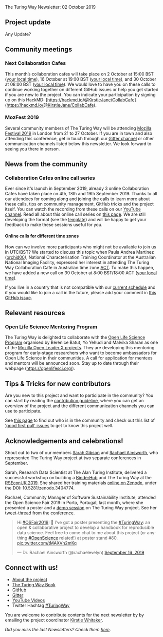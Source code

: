 The Turing Way Newsletter: 02 October 2019

## Project update

Any Update?

## Community meetings

### Next Collaboration Cafes

This month’s collaboration cafes will take place on 2 October at 15:00 BST ([your local time](https://arewemeetingyet.com/London/2019-10-02/15:00/TuringWay-CollaborationCafe)), 16 October at 19:00 BST ([your local time](https://arewemeetingyet.com/London/2019-10-16/19:00/TuringWay-CollaborationCafe)), and 30 October at 08:00 BST ([your local time](https://arewemeetingyet.com/London/2019-10-30/08:00/TuringWay-CollaborationCafe)). We would love to have you on these calls to continue working together on different GitHub issues or help you get started if you are new to the project. You can indicate your participation by signing up on this HackMD: [https://hackmd.io/@KirstieJane/CollabCafe](https://hackmd.io/@KirstieJane/CollabCafe). 

### MozFest 2019

Several community members of The Turing Way will be attending [Mozilla Festival 2019](https://www.mozillafestival.org/en/) in London from 21 to 27 October. If you are in town and also attending this conference, get in touch through our [Gitter channel](https://gitter.im/alan-turing-institute/the-turing-way) or other communication channels listed below this newsletter. We look forward to seeing you there in person.

## News from the community

### Collaboration Cafes online call series

Ever since it's launch in September 2019, already 3 online Collaboration Cafes have taken place on 4th, 18th and 19th September 2019. Thanks to all our attendees for coming along and joining the calls to learn more about these calls, tips on community management, GitHub tricks and the project itself. You can watch the recording from these calls on our [YouTube channel](https://www.youtube.com/channel/UCPDxZv5BMzAw0mPobCbMNuA).
Read all about this online call series on [this page](https://github.com/alan-turing-institute/the-turing-way/blob/master/project_management/online-collaboration-cafe.md). We are still developing the format (see the [template](https://github.com/alan-turing-institute/the-turing-way/blob/master/communications/collaboration-cafe/collaboration-cafe-template.md)) and will be happy to get your feedback to make these sessions useful for you.

#### Online calls for different time zones

How can we involve more participants who might not be available to join us in UTC/BST? We started to discuss this topic when Paula Andrea Martinez ([orchid00](https://github.com/orchid00)), National Characterisation Training Coordinator at the Australian National Imaging Facility, expressed her interest in attending The Turing Way Collaboration Cafe in Australian time zone [ACT](https://www.google.com/search?q=asutralian+time+zone&oq=asutralian+time+zone&aqs=chrome..69i57j0l5.3623j0j4&sourceid=chrome&ie=UTF-8). To make this happen, we have added a new call on 30 October at 8:00 BST/18:00 ACT ([your local time](https://arewemeetingyet.com/London/2019-10-30/08:00/TuringWay-CollaborationCafe)).

If you live in a country that is not compatible with our [current schedule](https://github.com/alan-turing-institute/the-turing-way/blob/master/project_management/online-collaboration-cafe.md#attending-an-online-collaboration-cafe) and if you would like to join a call in the future, please add your comment in [this GitHub issue](https://github.com/alan-turing-institute/the-turing-way/issues/711).

## Relevant resources

### Open Life Science Mentoring Program

The Turing Way is delighted to collaborate with the [Open Life Science Program](https://openlifesci.org) organised by Bérénice Batut, Yo Yehudi and Malvika Sharan as one of the [Mozilla Open Leader X projects](https://foundation.mozilla.org/en/opportunity/mozilla-open-leaders/). They are developing this mentoring program for early-stage researchers who want to become ambassadors for Open Life Science in their communities. A call for application for mentees and mentors will be announced soon. Stay up to date through their webpage (https://openlifesci.org/).

## Tips & Tricks for new contributors

Are you new to this project and want to participate in the community? You can start by reading the [contribution guideline](https://github.com/alan-turing-institute/the-turing-way/blob/master/CONTRIBUTING.md), where you can get an overview of the project and the different communication channels you can use to participate.

See [this page](https://github.com/alan-turing-institute/the-turing-way) to find out who is in the community and check out this list of ['good first pull' issues](https://github.com/alan-turing-institute/the-turing-way/labels/good%20first%20issue) to get to know this project well.

## Acknowledgements and celebrations!

Shout out to two of our members [Sarah Gibson](https://twitter.com/drsarahlgibson) and [Rachael Ainsworth](https://twitter.com/rachaelevelyn), who represented The Turing Way project at two separate conferences in September.

Sarah, Research Data Scientist at The Alan Turing Institute, delivered a successful workshop on building a [BinderHub](https://binderhub.readthedocs.io/en/latest/) and The Turing Way at the [RSEconUK 2019](https://rse.ac.uk/conf2019/). She shared her training materials [online on Zenodo](https://zenodo.org/record/3404774#.XZN7h5MzbpB), under the DOI: 10.5281/zenodo.3404774.

Rachael, Community Manager of Software Sustainability Institute, attended the Open Science Fair 2019 in Porto, Portugal, last month, where she presented a poster and a [demo session](https://www.opensciencefair.eu/demos-2019/the-turing-way-a-handbook-for-reproducible-data-science) on The Turing Way project. See her [tweet-thread](https://twitter.com/rachaelevelyn/status/1173542269355532289) from the conference.

<blockquote class="twitter-tweet"><p lang="en" dir="ltr">Hi <a href="https://twitter.com/hashtag/OSFair2019?src=hash&amp;ref_src=twsrc%5Etfw">#OSFair2019</a>! 👋 I’ve got a poster presenting the <a href="https://twitter.com/hashtag/TuringWay?src=hash&amp;ref_src=twsrc%5Etfw">#TuringWay</a>: an open &amp; collaborative project to develop a handbook for reproducible data science. Feel free to come chat to me about this project (or anything <a href="https://twitter.com/hashtag/OpenScience?src=hash&amp;ref_src=twsrc%5Etfw">#OpenScience</a> related!) at poster stand #80. <a href="https://t.co/tMAXVn2mKq">pic.twitter.com/tMAXVn2mKq</a></p>&mdash; Dr. Rachael Ainsworth (@rachaelevelyn) <a href="https://twitter.com/rachaelevelyn/status/1173625329686110208?ref_src=twsrc%5Etfw">September 16, 2019</a></blockquote> 

## Connect with us!

- [About the project](https://www.turing.ac.uk/research/research-projects/turing-way-handbook-reproducible-data-science)
- [The Turing Way Book](https://the-turing-way.netlify.com)
- [GitHub](https://github.com/alan-turing-institute/the-turing-way)
- [Gitter](https://gitter.im/alan-turing-institute/the-turing-way)
- [YouTube Videos](https://www.youtube.com/channel/UCPDxZv5BMzAw0mPobCbMNuA)
- Twitter Hashtag [#TuringWay](https://twitter.com/hashtag/TuringWay?f=live)

You are welcome to contribute contents for the next newsletter by by
emailing the project coordinator [Kirstie Whitaker](mailto:kwhitaker@turing.ac.uk).

*Did you miss the last Newsletters? Check them [here](https://github.com/alan-turing-institute/the-turing-way/blob/master/communications/newsletters/newsletter_06_Sept2019.md)*.
